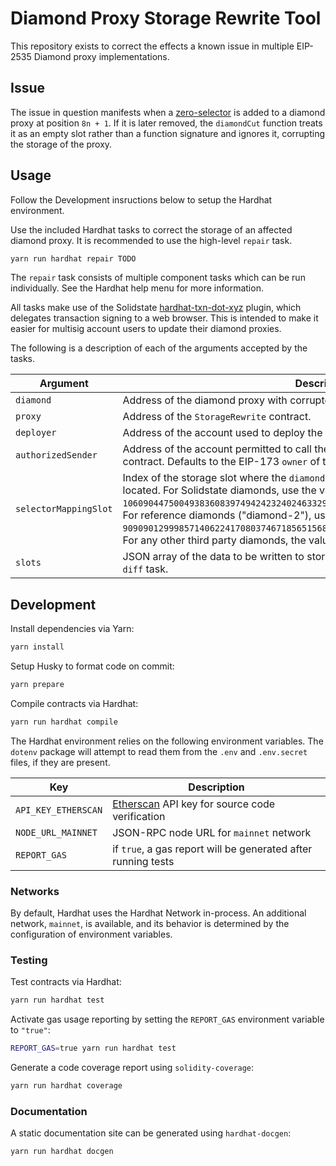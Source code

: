# Diamond Proxy Storage Rewrite Tool

This repository exists to correct the effects a known issue in multiple EIP-2535 Diamond proxy implementations.

## Issue

The issue in question manifests when a [zero-selector](https://www.4byte.directory/signatures/?bytes4_signature=0x00000000) is added to a diamond proxy at position `8n + 1`. If it is later removed, the `diamondCut` function treats it as an empty slot rather than a function signature and ignores it, corrupting the storage of the proxy.

## Usage

Follow the Development insructions below to setup the Hardhat environment.

Use the included Hardhat tasks to correct the storage of an affected diamond proxy. It is recommended to use the high-level `repair` task.

```bash
yarn run hardhat repair TODO
```

The `repair` task consists of multiple component tasks which can be run individually. See the Hardhat help menu for more information.

All tasks make use of the Solidstate [hardhat-txn-dot-xyz](https://github.com/solidstate-network/hardhat-txn-dot-xyz) plugin, which delegates transaction signing to a web browser. This is intended to make it easier for multisig account users to update their diamond proxies.

The following is a description of each of the arguments accepted by the tasks.

| Argument              | Description                                                                                                                                                                                                                                                                                                                                                                                                                           |
| --------------------- | ------------------------------------------------------------------------------------------------------------------------------------------------------------------------------------------------------------------------------------------------------------------------------------------------------------------------------------------------------------------------------------------------------------------------------------- |
| `diamond`             | Address of the diamond proxy with corrupted storage.                                                                                                                                                                                                                                                                                                                                                                                  |
| `proxy`               | Address of the `StorageRewrite` contract.                                                                                                                                                                                                                                                                                                                                                                                             |
| `deployer`            | Address of the account used to deploy the `StorageRewrite` contract.                                                                                                                                                                                                                                                                                                                                                                  |
| `authorizedSender`    | Address of the account permitted to call the `rewrite` function on the `StorageRewrite` contract. Defaults to the EIP-173 `owner` of the `diamond` proxy.                                                                                                                                                                                                                                                                             |
| `selectorMappingSlot` | Index of the storage slot where the `diamond` proxy's "selectorSlots" `mapping` is located. For Solidstate diamonds, use the value `10609044750049383608397494242324024633293263241157009129719067088929364376725n`. For reference diamonds ("diamond-2"), use the value `90909012999857140622417080374671856515688564136957639390032885430481714942749n`. For any other third party diamonds, the value must be calculated manually. |
| `slots`               | JSON array of the data to be written to storage, generated by the `storage-calculate-diff` task.                                                                                                                                                                                                                                                                                                                                      |

## Development

Install dependencies via Yarn:

```bash
yarn install
```

Setup Husky to format code on commit:

```bash
yarn prepare
```

Compile contracts via Hardhat:

```bash
yarn run hardhat compile
```

The Hardhat environment relies on the following environment variables. The `dotenv` package will attempt to read them from the `.env` and `.env.secret` files, if they are present.

| Key                 | Description                                                              |
| ------------------- | ------------------------------------------------------------------------ |
| `API_KEY_ETHERSCAN` | [Etherscan](https://etherscan.io//) API key for source code verification |
| `NODE_URL_MAINNET`  | JSON-RPC node URL for `mainnet` network                                  |
| `REPORT_GAS`        | if `true`, a gas report will be generated after running tests            |

### Networks

By default, Hardhat uses the Hardhat Network in-process. An additional network, `mainnet`, is available, and its behavior is determined by the configuration of environment variables.

### Testing

Test contracts via Hardhat:

```bash
yarn run hardhat test
```

Activate gas usage reporting by setting the `REPORT_GAS` environment variable to `"true"`:

```bash
REPORT_GAS=true yarn run hardhat test
```

Generate a code coverage report using `solidity-coverage`:

```bash
yarn run hardhat coverage
```

### Documentation

A static documentation site can be generated using `hardhat-docgen`:

```bash
yarn run hardhat docgen
```
